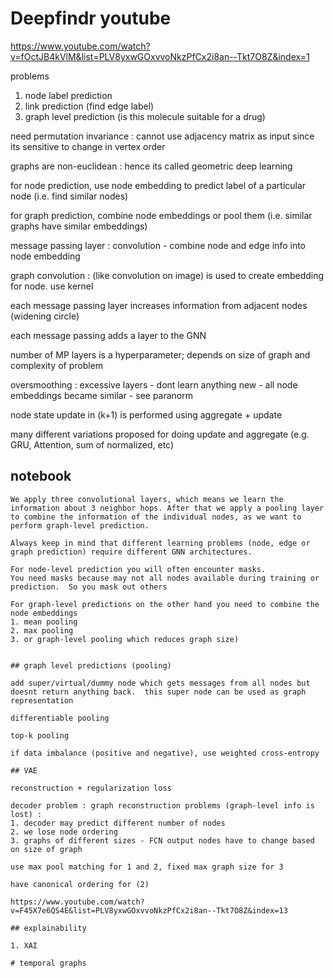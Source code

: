 
# Deepfindr youtube

https://www.youtube.com/watch?v=fOctJB4kVlM&list=PLV8yxwGOxvvoNkzPfCx2i8an--Tkt7O8Z&index=1

problems
1. node label prediction
2. link prediction (find edge label)
3. graph level prediction (is this molecule suitable for a drug)

need permutation invariance : cannot use adjacency matrix as input since its sensitive to change in vertex order

graphs are non-euclidean : hence its called geometric deep learning

for node prediction, use node embedding to predict label of a particular node (i.e. find similar nodes)

for graph prediction, combine node embeddings or pool them (i.e. similar graphs have similar embeddings)

message passing layer : convolution - combine node and edge info into node embedding

graph convolution : (like convolution on image) is used to create embedding for node.   use kernel 

each message passing layer increases information from adjacent nodes (widening circle)

each message passing adds a layer to the GNN

number of MP layers is a hyperparameter; depends on size of graph and complexity of problem

oversmoothing : excessive layers - dont learn anything new - all node embeddings became similar - see paranorm

node state update in (k+1) is performed using aggregate + update

many different variations proposed for doing update and aggregate (e.g. GRU, Attention, sum of normalized, etc)


## notebook

```
We apply three convolutional layers, which means we learn the information about 3 neighbor hops. After that we apply a pooling layer to combine the information of the individual nodes, as we want to perform graph-level prediction.

Always keep in mind that different learning problems (node, edge or graph prediction) require different GNN architectures.

For node-level prediction you will often encounter masks.  
You need masks because may not all nodes available during training or prediction.  So you mask out others

For graph-level predictions on the other hand you need to combine the node embeddings
1. mean pooling
2. max pooling
3. or graph-level pooling which reduces graph size)


## graph level predictions (pooling)

add super/virtual/dummy node which gets messages from all nodes but doesnt return anything back.  this super node can be used as graph representation

differentiable pooling

top-k pooling

if data imbalance (positive and negative), use weighted cross-entropy

## VAE 

reconstruction + regularization loss

decoder problem : graph reconstruction problems (graph-level info is lost) :
1. decoder may predict different number of nodes
2. we lose node ordering 
3. graphs of different sizes - FCN output nodes have to change based on size of graph

use max pool matching for 1 and 2, fixed max graph size for 3

have canonical ordering for (2)

https://www.youtube.com/watch?v=F45X7e6QS4E&list=PLV8yxwGOxvvoNkzPfCx2i8an--Tkt7O8Z&index=13

## explainability 

1. XAI

# temporal graphs









